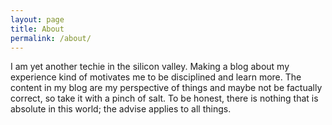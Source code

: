 ```yaml
---
layout: page
title: About
permalink: /about/
---
```


I am yet another techie in the silicon valley. Making a blog about my experience kind of motivates me to be disciplined and learn more. The content in my blog are my perspective of things and maybe not be factually correct, so take it with a pinch of salt. To be honest, there is nothing that is absolute in this world; the advise applies to all things.
